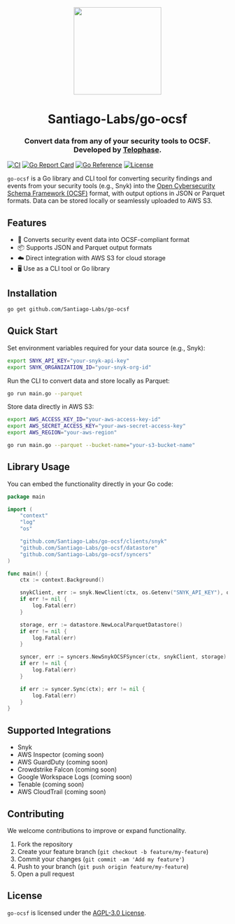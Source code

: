 <div align="center">
<img src="https://github.com/user-attachments/assets/c4217cad-018c-4550-8ac5-8958d5888c54" height= "auto" width="200" />
<br />
<h1>Santiago-Labs/go-ocsf </h1>
<h3>
Convert data from any of your security tools to OCSF. Developed by <a href="https://telophase.dev">
Telophase</a>.
</h3>
</div>

[![CI](https://github.com/Santiago-Labs/go-ocsf/actions/workflows/ci.yml/badge.svg?branch=main)](https://github.com/Santiago-Labs/go-ocsf/actions/workflows/ci.yml)
[![Go Report Card](https://goreportcard.com/badge/github.com/Santiago-Labs/go-ocsf)](https://goreportcard.com/report/github.com/Santiago-Labs/go-ocsf)
[![Go Reference](https://pkg.go.dev/badge/github.com/Santiago-Labs/go-ocsf.svg)](https://pkg.go.dev/github.com/Santiago-Labs/go-ocsf)
[![License](https://img.shields.io/github/license/Santiago-Labs/go-ocsf)](LICENSE)

`go-ocsf` is a Go library and CLI tool for converting security findings and events from your security tools (e.g., Snyk) into the [Open Cybersecurity Schema Framework (OCSF)](https://schema.ocsf.io/) format, with output options in JSON or Parquet formats. Data can be stored locally or seamlessly uploaded to AWS S3.

## Features

- 🚀 Converts security event data into OCSF-compliant format
- 📦 Supports JSON and Parquet output formats
- ☁️ Direct integration with AWS S3 for cloud storage
- 🖥️ Use as a CLI tool or Go library

## Installation

```bash
go get github.com/Santiago-Labs/go-ocsf
```

## Quick Start

Set environment variables required for your data source (e.g., Snyk):

```bash
export SNYK_API_KEY="your-snyk-api-key"
export SNYK_ORGANIZATION_ID="your-snyk-org-id"
```

Run the CLI to convert data and store locally as Parquet:

```bash
go run main.go --parquet
```

Store data directly in AWS S3:

```bash
export AWS_ACCESS_KEY_ID="your-aws-access-key-id"
export AWS_SECRET_ACCESS_KEY="your-aws-secret-access-key"
export AWS_REGION="your-aws-region"

go run main.go --parquet --bucket-name="your-s3-bucket-name"
```

## Library Usage

You can embed the functionality directly in your Go code:

```go
package main

import (
	"context"
	"log"
	"os"

	"github.com/Santiago-Labs/go-ocsf/clients/snyk"
	"github.com/Santiago-Labs/go-ocsf/datastore"
	"github.com/Santiago-Labs/go-ocsf/syncers"
)

func main() {
	ctx := context.Background()

	snykClient, err := snyk.NewClient(ctx, os.Getenv("SNYK_API_KEY"), os.Getenv("SNYK_ORGANIZATION_ID"))
	if err != nil {
		log.Fatal(err)
	}

	storage, err := datastore.NewLocalParquetDatastore()
	if err != nil {
		log.Fatal(err)
	}

	syncer, err := syncers.NewSnykOCSFSyncer(ctx, snykClient, storage)
	if err != nil {
		log.Fatal(err)
	}

	if err := syncer.Sync(ctx); err != nil {
		log.Fatal(err)
	}
}
```

## Supported Integrations

- Snyk
- AWS Inspector (coming soon)
- AWS GuardDuty (coming soon)
- Crowdstrike Falcon (coming soon)
- Google Workspace Logs (coming soon)
- Tenable (coming soon)
- AWS CloudTrail (coming soon)

## Contributing

We welcome contributions to improve or expand functionality.

1. Fork the repository
2. Create your feature branch (`git checkout -b feature/my-feature`)
3. Commit your changes (`git commit -am 'Add my feature'`)
4. Push to your branch (`git push origin feature/my-feature`)
5. Open a pull request

## License

`go-ocsf` is licensed under the [AGPL-3.0 License](LICENSE).
